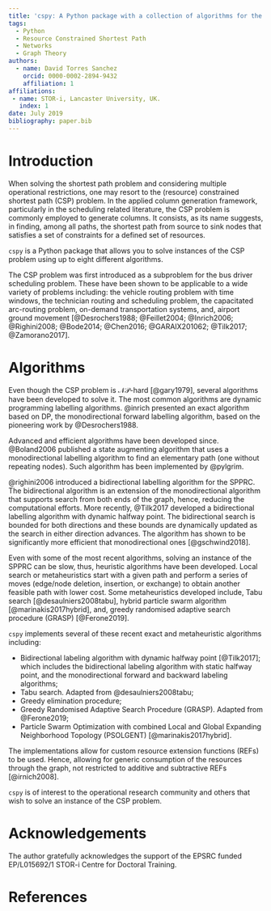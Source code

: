 ```yaml
---
title: 'cspy: A Python package with a collection of algorithms for the (Resource) Constrained Shortest Path problem'
tags:
  - Python
  - Resource Constrained Shortest Path
  - Networks
  - Graph Theory
authors:
  - name: David Torres Sanchez
    orcid: 0000-0002-2894-9432
    affiliation: 1
affiliations:
 - name: STOR-i, Lancaster University, UK.
   index: 1
date: July 2019
bibliography: paper.bib
---
```


# Introduction

When solving the shortest path problem and considering multiple operational restrictions, one may resort to the (resource) constrained shortest path (CSP) problem. 
In the applied column generation framework, particularly in the scheduling related literature, the CSP problem is commonly employed to generate columns. It consists, as its name suggests, in finding, among all paths, the shortest path from source to sink nodes that satisfies a set of constraints for a defined set of resources. 

``cspy`` is a Python package that allows you to solve instances of the CSP problem using up to eight different algorithms.

The CSP problem was first introduced as a subproblem for the bus driver scheduling problem.
These have been shown to be applicable to a wide variety of problems including: the vehicle routing problem with time windows, the technician routing and scheduling problem, the capacitated arc-routing problem, on-demand transportation systems, and, airport ground movement [@Desrochers1988; @Feillet2004; @Inrich2006; @Righini2008; @Bode2014; @Chen2016; @GARAIX201062; @Tilk2017; @Zamorano2017]. 

# Algorithms

Even though the CSP problem is $\mathcal{NP}$-hard [@gary1979], several algorithms have been developed to solve it. The most common algorithms are dynamic programming labelling algorithms. 
@inrich presented an exact algorithm based on DP, the monodirectional forward labelling algorithm, based on the pioneering work by @Desrochers1988. 

Advanced and efficient algorithms have been developed since. @Boland2006 published a state augmenting algorithm that uses a monodirectional labelling algorithm to find an elementary path (one without repeating nodes). Such algorithm has been implemented by @pylgrim.

@righini2006 introduced a bidirectional labelling algorithm for the SPPRC. The bidirectional algorithm is an extension of the monodirectional algorithm that supports search from both ends of the graph, hence, reducing the computational efforts.
More recently, @Tilk2017 developed a bidirectional labelling algorithm with dynamic halfway point. The bidirectional search is bounded for both directions and these bounds are dynamically updated as the search in either direction advances. The algorithm has shown to be significantly more efficient that monodirectional ones [@gschwind2018].

Even with some of the most recent algorithms, solving an instance of the SPPRC can be slow, thus, heuristic algorithms have been developed.
Local search or metaheuristics start with a given path and perform a series of moves (edge/node deletion, insertion, or exchange) to obtain another feasible path with lower cost.
Some metaheuristics developed include, Tabu search [@desaulniers2008tabu], hybrid particle swarm algorithm [@marinakis2017hybrid], and, greedy randomised adaptive search procedure (GRASP) [@Ferone2019].

``cspy`` implements several of these recent exact and metaheuristic algorithms including:

- Bidirectional labeling algorithm with dynamic halfway point [@Tilk2017]; which includes the bidirectional labeling algorithm with static halfway point, and the monodirectional forward and backward labeling algorithms;
- Tabu search. Adapted from @desaulniers2008tabu;
- Greedy elimination procedure;
- Greedy Randomised Adaptive Search Procedure (GRASP). Adapted from @Ferone2019;
- Particle Swarm Optimization with combined Local and Global Expanding Neighborhood Topology (PSOLGENT) [@marinakis2017hybrid].

The implementations allow for custom resource extension functions (REFs) to be used. Hence, allowing for generic consumption of the resources through the graph, not restricted to additive and subtractive REFs [@irnich2008]. 

``cspy`` is of interest to the operational research community and others that wish to solve an instance of the CSP problem.

# Acknowledgements

The author gratefully acknowledges the support of the EPSRC funded EP/L015692/1 STOR-i Centre for Doctoral Training. 

# References
